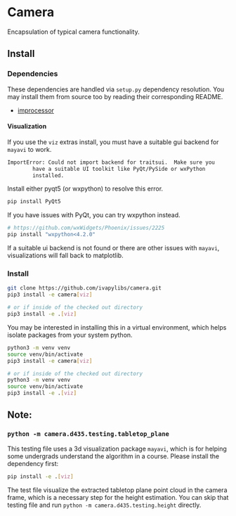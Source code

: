 # Camera

Encapsulation of typical camera functionality.

## Install

### Dependencies

These dependencies are handled via `setup.py` dependency resolution.
You may install them from source too by reading their corresponding README.

- [improcessor](https://github.com/ivapylibs/improcessor)

#### Visualization

If you use the `viz` extras install, you must have a suitable gui backend for `mayavi` to work.

```bash
ImportError: Could not import backend for traitsui.  Make sure you
        have a suitable UI toolkit like PyQt/PySide or wxPython
        installed.
```

Install either pyqt5 (or wxpython) to resolve this error.

```bash
pip install PyQt5
```

If you have issues with PyQt, you can try wxpython instead.

```bash
# https://github.com/wxWidgets/Phoenix/issues/2225
pip install "wxpython<4.2.0"
```

If a suitable ui backend is not found or there are other issues with `mayavi`, visualizations will fall back to matplotlib.


### Install

```bash
git clone https://github.com/ivapylibs/camera.git
pip3 install -e camera[viz]

# or if inside of the checked out directory
pip3 install -e .[viz]
```

You may be interested in installing this in a virtual environment, which helps isolate packages from your system python.

```bash
python3 -m venv venv
source venv/bin/activate
pip3 install -e camera[viz]

# or if inside of the checked out directory
python3 -m venv venv
source venv/bin/activate
pip3 install -e .[viz]
```

## Note:

### `python -m camera.d435.testing.tabletop_plane`

   This testing file uses a 3d visualization package `mayavi`, which is for helping some undergrads understand the algorithm in a course.
   Please install the dependency first:

   ```bash
   pip install -e .[viz]
   ```

   The test file visualize the extracted tabletop plane point cloud in the camera frame, which is a necessary step for the height estimation.
   You can skip that testing file and run `python -m camera.d435.testing.height` directly.

